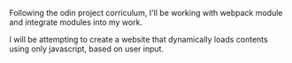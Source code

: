 Following the odin project corriculum, I'll be working with webpack module and integrate modules into my work.

I will be attempting to create a website that dynamically loads contents using only javascript, based on user input.